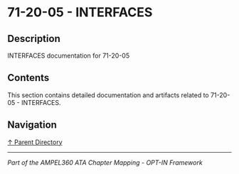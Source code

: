 # 71-20-05 - INTERFACES

## Description

INTERFACES documentation for 71-20-05

## Contents

This section contains detailed documentation and artifacts related to 71-20-05 - INTERFACES.

## Navigation

[↑ Parent Directory](../README.md)

---

*Part of the AMPEL360 ATA Chapter Mapping - OPT-IN Framework*
